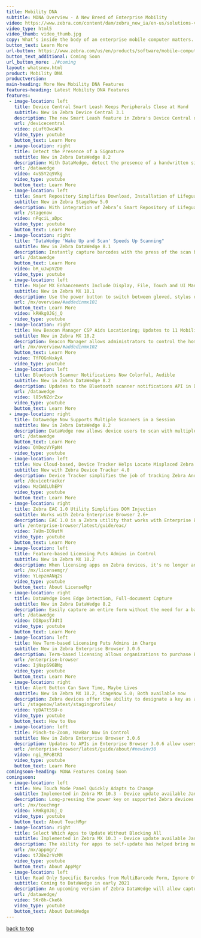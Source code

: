 ```yaml
---
title: Mobility DNA
subtitle: MDNA Overview - A New Breed of Enterprise Mobility
video: https://www.zebra.com/content/dam/zebra_new_ia/en-us/solutions-verticals/product/Software/Mobility%20Software/mobility-dna/videos/mobility-dna-video.mp4/_jcr_content/renditions/original   
video_type: html5
video_thumb: video_thumb.jpg
copy: What’s inside the body of an enterprise mobile computer matters. That’s why Zebra engineered Mobility DNA — the genetic code that gives our mobile computers distinct enterprise capabilities.Its unique software ecosystem transforms Android™, the world’s most popular consumer operating system, into an enterprise-ready force. Now, the pains common to other enterprise mobility platforms disappear — making application management simpler, integration problem-free and operations a powerhouse of productivity.
button_text: Learn More
url-button: https://www.zebra.com/us/en/products/software/mobile-computers/mobility-dna.html
button_text_additional: Coming Soon
url_button_more: ./#coming
layout: whatsnew.html
product: Mobility DNA
productversion: 
main-heading: More New Mobility DNA Features
features-heading: Latest Mobility DNA Features
features:
 - image-location: left
   title: Device Central Smart Leash Keeps Peripherals Close at Hand
   subtitle: New in Zebra Device Central 3.1
   description: The new Smart Leash feature in Zebra's Device Central device management system notifies the device user when a peripheral they've been using moves out of an area, helping ensure that the peripheral is not lost or left behind. Device Central is a server-based enterprise monitoring and management system for tracking Bluetooth devices in an organization.
   url: /devicecentral
   video: pLuftOwcAFk
   video_type: youtube
   button_text: Learn More   
 - image-location: right
   title: Detect the Presence of a Signature
   subtitle: New in Zebra DataWedge 8.2
   description: With DataWedge, detect the presence of a handwritten signature to automatically check for delivery confirmation. DataWedge provides the capability for any application on the device to acquire data from various input sources, manipulate data based on basic or custom rules, and output data to the app.
   url: /datawedge
   video: 4vS5Y2q9Vkg
   video_type: youtube
   button_text: Learn More
 - image-location: left
   title: Smart Repository Simplifies Download, Installation of Lifeguard Updates
   subtitle: New in Zebra StageNow 5.0
   description: With integration of Zebra’s Smart Repository of Lifeguard updates, admins can easily and quickly deploy updates applicable to their specific devices. StageNow is a tool that provides an easy way to stage, set up and mass deploy Zebra’s Android mobile computers.   
   url: /stagenow
   video: nPqciL_aDpc
   video_type: youtube
   button_text: Learn More      
 - image-location: right
   title: "DataWedge 'Wake Up and Scan' Speeds Up Scanning" 
   subtitle: New in Zebra DataWedge 8.1
   description: Instantly capture barcodes with the press of the scan button when resuming operation after device suspend, eliminating delays and improving productivity. 
   url: /datawedge
   button_text: Learn More
   video: bR_uJwpVZD0
   video_type: youtube
 - image-location: left
   title: Major MX Enhancements Include Display, File, Touch and UI Managers 
   subtitle: New in Zebra MX 10.1
   description: Use the power button to switch between gloved, stylus or finger touch modes; select file order, naming conventions and deletion options when uploading files; control battery saver mode and display of battery-charge percentage; control screen rotation.  
   url: /mx/overview/#addedinmx101
   button_text: Learn More
   video: kRHkg0JGj_Q
   video_type: youtube
 - image-location: right
   title: New Beacon Manager CSP Aids Locationing; Updates to 11 Mobility Extensions
   subtitle: New in Zebra MX 10.2
   description: Beacon Manager allows administrators to control the homing signal sent by supported Zebra devices to aid with location. MX 10.2 also includes enhancements to Bluetooth, Clock, Display, KeyMapping License, Power, PowerKey, Touch, UI and WiFi CSPs.  
   url: /mx/overview/#addedinmx102
   button_text: Learn More
   video: TfFOGnNxAyA
   video_type: youtube
 - image-location: left
   title: Bluetooth Scanner Notifications Now Colorful, Audible
   subtitle: New in Zebra DataWedge 8.2
   description: Updates to the Bluetooth scanner notifications API in DataWedge 8.2 now allow apps to light a colored LED or play audio beeps based on user actions or barcodes scanned from a connected Bluetooth scanner. Device users can then easily and quickly react based on the audio or visual feedback. 
   url: /datawedge
   video: l85vNZdrZxw
   video_type: youtube
   button_text: Learn More
 - image-location: right
   title: Datawedge Now Supports Multiple Scanners in a Session
   subtitle: New in Zebra DataWedge 8.2
   description: DataWedge now allows device users to scan with multiple different barcode scanners during a single scanning session, without the need to stop and reconfigure the device to change scanner configurations.
   url: /datawedge
   button_text: Learn More
   video: QYDezVYFpN4
   video_type: youtube   
 - image-location: left
   title: Now Cloud-based, Device Tracker Helps Locate Misplaced Zebra Devices
   subtitle: New with Zebra Device Tracker 4.0
   description: Device Tracker simplifies the job of tracking Zebra Android mobile devices across an enterprise. Now cloud-based, Device Tracker manages Zebra devices, finds missing devices and helps prevent device-inventory shrinkage. 
   url: /devicetracker
   video: MzCWdLUhEPY
   video_type: youtube
   button_text: Learn More 
 - image-location: right
   title: Zebra EAC 1.0 Utility Simplifies DOM Injection 
   subtitle: Works with Zebra Enterprise Browser 2.6+ 
   description: EAC 1.0 is a Zebra utility that works with Enterprise Browser 2.6 and later to simplify DOM injection, which adds capabilities to a running app without changing the source code. EAC maps EB fields or buttons to Zebra devices such as scanners, printers and keyboards, and can voice-enable fields for spoken input and/or output. 
   url: /enterprise-browser/latest/guide/eac/
   video: 7aUm-IO9utM
   video_type: youtube
   button_text: Learn More 
 - image-location: left
   title: Feature-based Licensing Puts Admins in Control 
   subtitle: New in Zebra MX 10.2 
   description: When licensing apps on Zebra devices, it's no longer an all-or-nothing proposition. With the release of License Manager in MX 10.2, Zebra devices now allow administrators to license specific features individually, bringing costs and device capabilities into better control.
   url: /mx/licensemgr/
   video: YLepzmANq2s
   video_type: youtube
   button_text: About LicenseMgr 
 - image-location: right
   title: DataWedge Does Edge Detection, Full-document Capture
   subtitle: New in Zebra DataWedge 8.2 
   description: Easily capture an entire form without the need for a barcode by automatically detecting the edges of the form during document scans with DataWedge 8.2. 
   url: /datawedge
   video: DI8pxsTJdtI
   video_type: youtube
   button_text: Learn More 
 - image-location: left
   title: New Term-based Licensing Puts Admins in Charge
   subtitle: New in Zebra Enterprise Browser 3.0.6
   description: Term-based licensing allows organizations to purchase Enterprise Browser licenses for a limited time period, giving administrators additional flexibility when planning projects and budgets. One-, three- and five-year terms are available, as is a 90-day trial term. Also new is a 30-day evaluation term, which comes preinstalled with every EB 3.0 download.
   url: /enterprise-browser
   video: IjNspS96BNg
   video_type: youtube
   button_text: Learn More 
 - image-location: right
   title: Alert Button Can Save Time, Maybe Lives
   subtitle: New in Zebra MX 10.2, StageNow 5.0; Both available now
   description: Zebra devices offer the ability to designate a key as a "panic button" that when long-pressed executes an intent to perform a customized task such as dialing an emergency phone number, summoning medical assistance or launching any custom Android app or activity. 
   url: /stagenow/latest/stagingprofiles/
   video: YpDATt5SU-o
   video_type: youtube
   button_text: How to Use
 - image-location: left
   title: Pinch-to-Zoom, NavBar Now in Control 
   subtitle: New in Zebra Enterprise Browser 3.0.6
   description: Updates to APIs in Enterprise Browser 3.0.6 allow users to pinch-to-zoom web pages and images, and give developers control over the ability to show or hide the navigation bar, which contains the HOME, BACK and RECENT APPS buttons. The Database API also has been restored.  
   url: /enterprise-browser/latest/guide/about/#newinv30
   video: ngi_MPoBtRI
   video_type: youtube
   button_text: Learn More
comingsoon-heading: MDNA Features Coming Soon
comingsoon:
 - image-location: left
   title: New Touch Mode Panel Quickly Adapts to Change
   subtitle: Implemented in Zebra MX 10.3 - Device update available Jan. 2021  
   description: Long-pressing the power key on supported Zebra devices will soon provide quick access to Touch Mode settings, a new settings panel that allows users to switch touch modes and quickly adapt to changes in the computing environment. 
   url: /mx/touchmgr
   video: kRHkg0JGj_Q
   video_type: youtube
   button_text: About TouchMgr 
 - image-location: right
   title: Select Which Apps to Update Without Blocking All 
   subtitle: Implemented in Zebra MX 10.3 - Device update available Jan. 2021 
   description: The ability for apps to self-update has helped bring mobile computing devices to the forefront of the productive enterprise. New features coming in Zebra's App Manager utility, part of MX, let administrators decide which apps on a device can update and which should stay the same until explicitly allowed to update. 
   url: /mx/appmgr/
   video: t7J8e2rVcMM
   video_type: youtube
   button_text: About AppMgr 
 - image-location: left
   title: Read Only Specific Barcodes from MultiBarcode Form, Ignore Others 
   subtitle: Coming to DataWedge in early 2021 
   description: An upcoming version of Zebra DataWedge will allow capture of specific barcodes from a document or label based on a predefined pattern or barcode criteria. Only barcodes matching the specified pattern or criteria are scanned; all others are ignored. 
   url: /datawedge/
   video: 5Kr8h-Cke6k
   video_type: youtube
   button_text: About DataWedge 
---
```

<!--  WHEN NO ITEMS ARE "COMING SOON"
  add "-none" to the lines as follows:
  comingsoon-heading-none
  comingsoon-none
  
  For no "Learn More" BUTTON, remove this line: 
  button_text: Learn More
 -->
<style>
h2 a {
    font-size: 16px;
}
.team-member {
    margin-bottom: 1%;
}
hr {
    padding-bottom: 1%;
}
.btn-zebra {
  background-color: #00a7ff;
  border: 2px solid #00a7ff;
  color: #fff;
  padding: 5px 10px;
  width: auto;
  display: inline-block;
  font-size: 14px;
  box-sizing: border-box;
  text-align: center;
  transition: all .2s ease;
  text-transform: capitalize;
  box-shadow: 0 2px 3px 1px rgba(0,0,0,0.2);
}

.btn-zebra:hover, .btn-zebra:active, .btn-zebra:active {
  text-decoration: none;
  background-color: #66caff;
  color: #fff;
  border: 2px solid #66caff;
}

.main-head {
  color: #000;
  font-size: 32px;
  line-height: 1.5;
  letter-spacing: .025em;
  text-transform: uppercase;
  font-weight: 700;
  padding: 0 0 10px;
}

#blog {
    padding: 0px 0;
}

.section-head {
  color: #000;
  font-size: 28px;
  line-height: 1.5;
  letter-spacing: .025em;
/*  text-transform: uppercase; */
  font-weight: 400;
}

#mainContent {
  padding-bottom: 40px;
}

.full-width {
  position: relative;
  left: 50%;
  right: 50%;
  margin-left: -50vw;
  margin-right: -50vw;
}

.triangle-rt {
  width: 0;
  height: 0;
  border-top: 0 solid transparent;
  position: absolute;
}
.triangle-lb {
  width: 0;
  height: 0;
  border-right: 100vw solid transparent;
  border-left: 0 solid transparent;
  position: absolute;
}

.stripe-heading{
  background: #e5e5e5;
  /* width: 100vw; */
  /* left: -94px; */
  left: 50%;
  right: 50%;
  margin-left: -50vw;
  margin-right: -50vw;
}

#video-feature {
    object-fit: cover;
    width: 500px;
    height: 300px;
}

div .align-center {
    text-align: center;
}

/*
hr { 
  display: block;
  margin-top: 0.5em;
  margin-bottom: 0.5em;
  margin-left: auto;
  margin-right: auto;
  border-style: inset;
  border-width: 1px;
}
*/

</style>

[back to top](#)